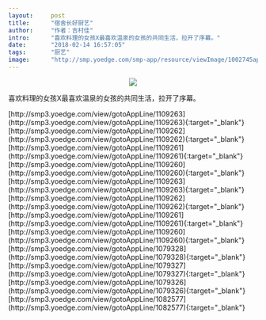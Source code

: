 ```yaml
---
layout:     post
title:      "宿舍长好厨艺"
author:     "作者：吉村佳"
intro:      "喜欢料理的女孩X最喜欢温泉的女孩的共同生活，拉开了序幕。"
date:       "2018-02-14 16:57:05"
tags:       "厨艺"
image:      "http://smp.yoedge.com/smp-app/resource/viewImage/1002745appline.png"
---
```

<div style="text-align: center">
<p><img src="http://smp.yoedge.com/smp-app/resource/viewImage/1002745appline.png"/></p>
</div>
<p class="post-meta">
<span>喜欢料理的女孩X最喜欢温泉的女孩的共同生活，拉开了序幕。</span>
</p>
[http://smp3.yoedge.com/view/gotoAppLine/1109263](http://smp3.yoedge.com/view/gotoAppLine/1109263){:target="_blank"}
[http://smp3.yoedge.com/view/gotoAppLine/1109262](http://smp3.yoedge.com/view/gotoAppLine/1109262){:target="_blank"}
[http://smp3.yoedge.com/view/gotoAppLine/1109261](http://smp3.yoedge.com/view/gotoAppLine/1109261){:target="_blank"}
[http://smp3.yoedge.com/view/gotoAppLine/1109260](http://smp3.yoedge.com/view/gotoAppLine/1109260){:target="_blank"}
[http://smp3.yoedge.com/view/gotoAppLine/1109263](http://smp3.yoedge.com/view/gotoAppLine/1109263){:target="_blank"}
[http://smp3.yoedge.com/view/gotoAppLine/1109262](http://smp3.yoedge.com/view/gotoAppLine/1109262){:target="_blank"}
[http://smp3.yoedge.com/view/gotoAppLine/1109261](http://smp3.yoedge.com/view/gotoAppLine/1109261){:target="_blank"}
[http://smp3.yoedge.com/view/gotoAppLine/1109260](http://smp3.yoedge.com/view/gotoAppLine/1109260){:target="_blank"}
[http://smp3.yoedge.com/view/gotoAppLine/1079328](http://smp3.yoedge.com/view/gotoAppLine/1079328){:target="_blank"}
[http://smp3.yoedge.com/view/gotoAppLine/1079327](http://smp3.yoedge.com/view/gotoAppLine/1079327){:target="_blank"}
[http://smp3.yoedge.com/view/gotoAppLine/1079326](http://smp3.yoedge.com/view/gotoAppLine/1079326){:target="_blank"}
[http://smp3.yoedge.com/view/gotoAppLine/1082577](http://smp3.yoedge.com/view/gotoAppLine/1082577){:target="_blank"}


